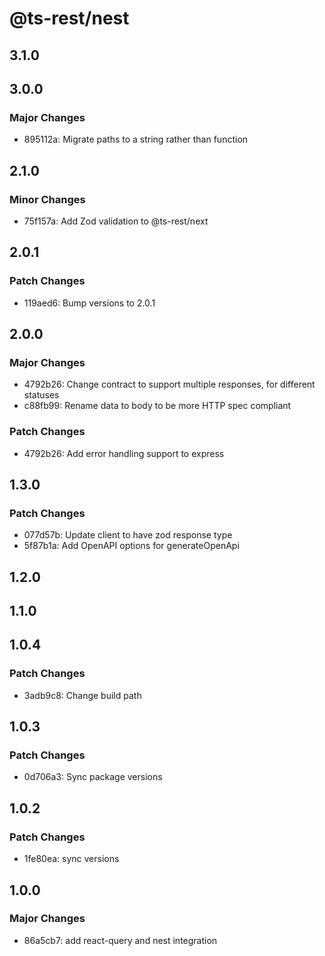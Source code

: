 # @ts-rest/nest

## 3.1.0

## 3.0.0

### Major Changes

- 895112a: Migrate paths to a string rather than function

## 2.1.0

### Minor Changes

- 75f157a: Add Zod validation to @ts-rest/next

## 2.0.1

### Patch Changes

- 119aed6: Bump versions to 2.0.1

## 2.0.0

### Major Changes

- 4792b26: Change contract to support multiple responses, for different statuses
- c88fb99: Rename data to body to be more HTTP spec compliant

### Patch Changes

- 4792b26: Add error handling support to express

## 1.3.0

### Patch Changes

- 077d57b: Update client to have zod response type
- 5f87b1a: Add OpenAPI options for generateOpenApi

## 1.2.0

## 1.1.0

## 1.0.4

### Patch Changes

- 3adb9c8: Change build path

## 1.0.3

### Patch Changes

- 0d706a3: Sync package versions

## 1.0.2

### Patch Changes

- 1fe80ea: sync versions

## 1.0.0

### Major Changes

- 86a5cb7: add react-query and nest integration
